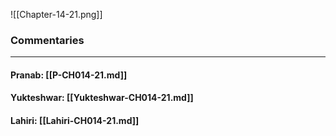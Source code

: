 ![[Chapter-14-21.png]]

### Commentaries

---

#### Pranab: [[P-CH014-21.md]]

#### Yukteshwar: [[Yukteshwar-CH014-21.md]]

#### Lahiri: [[Lahiri-CH014-21.md]]
